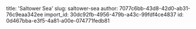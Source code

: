 title: 'Saltower Sea'
slug: saltower-sea
author: 7077c6bb-43d8-42d0-ab31-76c9eaa342ee
import_id: 30dc92fb-4956-479b-a43c-99fdf4ce4837
id: 0d467bba-e3f5-4a81-a00e-074771fedb81
